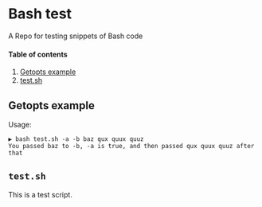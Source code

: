 # Bash test

A Repo for testing snippets of Bash code

#### Table of contents

1. [Getopts example](#getopts-example)
2. [test.sh](#`test-sh`)

## Getopts example

Usage:

~~~ text
▶ bash test.sh -a -b baz qux quux quuz
You passed baz to -b, -a is true, and then passed qux quux quuz after that
~~~

## `test.sh`

This is a test script.
